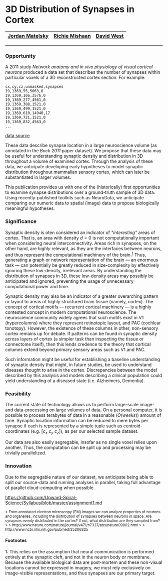 # 3D Distribution of Synapses in Cortex

| [Jordan Matelsky](https://github.com/j6k4m8) | [Richie Mishaan](https://github.com/rmishaa1) | [David West](https://github.com/dwesty) |
|-------|-------|-------|

-------------


### Opportunity
A 2011 study _Network anatomy and in vivo physiology of visual cortical neurons_ produced a data set that describes the number of synapses within particular voxels of a 3D reconstructed cortex section. For example:

```
cx,cy,cz,unmasked,synapses
19,1369,55,5063,0
19,1369,166,3576,0
19,1369,277,4561,0
19,1369,388,1521,0
19,1369,499,1521,0
19,1369,610,14940,17
19,1369,721,1521,0
19,1369,832,4563,0
...
```

[data source](https://raw.githubusercontent.com/Upward-Spiral-Science/data/master/syn-density/output.csv)

These data describe synapse location in a large neuroscience volume (as annotated in the *Bock 2011* paper dataset). We propose that these data may be useful for understanding synaptic density and distribution in 3D throughout a volume of examined cortex. Through the analysis of these data, we anticipate developing early hypotheses to model synaptic distribution throughout mammalian sensory cortex, which can later be substantiated in larger volumes.

This publication provides us with one of the (historically) first opportunities to examine synapse distributions over a ground-truth sample of 3D data. Using recently-published toolkits such as NeuroData, we anticipate comparing our numeric data to spatial (image) data to propose biologically meaningful hypotheses.


### Significance
Synaptic density is oten considered an indicator of *"interesting"* areas of cortex. That is, an area with density $d=0$ is not computationally important when considering neural interconnectivity. Areas rich in synapses, on the other hand, are *highly* relevant, as they are the interfaces between neurons, and thus represent the computational machinery of the brain.<sup>[1](#_f1)</sup> Thus, generating a graph or network representation of the brain — an enormous task — can potentially be greatly reduced in size-complexity by effectively ignoring these low-density, irrelevant areas. By understanding the distribution of synapses in 3D, these low-density areas may possibly be anticipated and ignored, preventing the usage of unnecessary computational power and time.

Synaptic density may also be an indicator of a greater overarching pattern or layout to areas of highly structured brain tissue (namely, cortex). The concept of cortical motifs — recurrent cortical machinery — is a highly contested concept in modern computational neuroscience. The neuroscience community widely agrees that such motifs exist in V1 (hypercolumns) where they represent retinotopic layout, and PAC (cochlear tonotopy). However, the existence of these columns in other, non-sensory cortex remains up for debate. If patterns can be found in synaptic density across layers of cortex (a simpler task than inspecting the tissue or connectome itself), then this lends credence to the theory that cortical columns extend beyond primary sensory areas such as V1 and PAC.

Such information might be useful for establishing a baseline understanding of synaptic density that might, in future studies, be used to understand diseases thought to arise in the cortex. Discrepancies between the model described by this analysis and models describing a clinical population could yield understanding of a diseased state (i.e. Alzheimers, Dementia).


### Feasibility
The current state of technology allows us to perform large-scale image- and data-processing on large volumes of data. On a personal computer, it is possible to process terabytes of data in a reasonable ($O(weeks)$) amount of time. Synaptic location information can be reduced to mere bytes per synapse if each is represented by a simple tuple such as centroid-coordinates (e.g. $[c_x \ c_y \ c_z]$), as per our selected sample dataset.

Our data are also easily segregable, insofar as no single voxel relies upon another. Thus, the computation can be split up and processing may be trivially parallelized.

### Innovation
Due to the segregable nature of our dataset, we anticipate being able to split our source-data and running analyses in parallel, taking full advantage of parallel cloud-computing when possible.


https://github.com/Upward-Spiral-Science/Syllabus/blob/master/assignment1.md


<small>
> From annotated electron microscopy (EM) images we can analyze properties of neurons and organelles, including the distribution of synapses between neurons in space. Are synapses evenly distributed in the cortex? If not, what distribution are they sampled from?
>
> http://www.nature.com/nature/journal/v471/n7337/abs/nature09802.html
>
> http://www.ncbi.nlm.nih.gov/pubmed/25206325
</small>

#### Footnotes
<a name="_f1">1</a>: This relies on the assumption that neural communication is performed entirely at the synaptic cleft, and not in the neuron body or membrane. Because the available biological data are post-mortem and these non-visual locations cannot be expressed in imagery, we must rely exclusively on image-visible representations, and thus synapses are our primary target.
